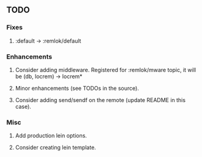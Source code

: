 ## TODO

### Fixes

1) :default -> :remlok/default

### Enhancements

1) Consider adding middleware. Registered for :remlok/mware topic, it will be (db, locrem) -> locrem*

2) Minor enhancements (see TODOs in the source).

3) Consider adding send/sendf on the remote (update README in this case).

### Misc
 
1) Add production lein options.

2) Consider creating lein template.